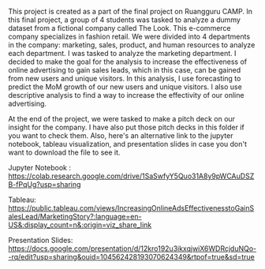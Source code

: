 This project is created as a part of the final project on Ruangguru CAMP. In this final project, a group of 4 students was tasked to analyze a 
dummy dataset from a fictional company called The Look. This e-commerce company specializes in fashion retail. We were divided into 4 departments in the company: marketing, sales, product, and human resources to analyze each department. I was tasked to analyze the marketing department. I decided to 
make the goal for the analysis to increase the effectiveness of online advertising to gain sales leads, which in this case, can be gained from new users and unique visitors.
In this analysis, I use forecasting to predict the MoM growth of our new users and unique visitors. I also use descriptive analysis to find a way to increase the effectivity 
of our online advertising.

At the end of the project, we were tasked to make a pitch deck on our insight for the company. I have also put those pitch decks in this folder if you want to check them. Also, here's an alternative link to the jupyter notebook, tableau visualization, and presentation slides in case you don't want to download the file to see it. 

Jupyter Notebook : https://colab.research.google.com/drive/1SaSwfyY5Quo31A8y9pWCAuDSZB-fPqUg?usp=sharing

Tableau: https://public.tableau.com/views/IncreasingOnlineAdsEffectivenesstoGainSalesLead/MarketingStory?:language=en-US&:display_count=n&:origin=viz_share_link

Presentation Slides: https://docs.google.com/presentation/d/12kro192u3ikxqjwiX6WDRcjduNQo--rq/edit?usp=sharing&ouid=104562428193070624349&rtpof=true&sd=true
